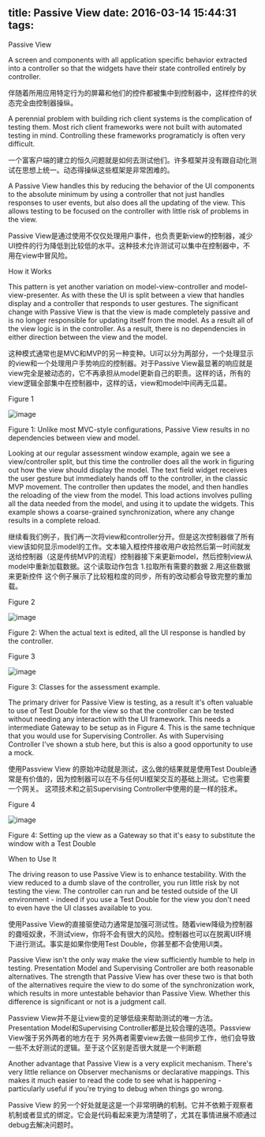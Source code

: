 title: Passive View
date: 2016-03-14 15:44:31
tags:
---
Passive View

A screen and components with all application specific behavior extracted into a controller so that the widgets have their state controlled entirely by controller.

伴随着所用应用特定行为的屏幕和他们的控件都被集中到控制器中，这样控件的状态完全由控制器操纵。

A perennial problem with building rich client systems is the complication of testing them. Most rich client frameworks were not built with automated testing in mind. Controlling these frameworks programaticly is often very difficult.

一个富客户端的建立的恒久问题就是如何去测试他们。许多框架并没有跟自动化测试在思想上统一。动态得操纵这些框架是非常困难的。

A Passive View handles this by reducing the behavior of the UI components to the absolute minimum by using a controller that not just handles responses to user events, but also does all the updating of the view. This allows testing to be focused on the controller with little risk of problems in the view.

Passive View是通过使用不仅仅处理用户事件，也负责更新view的控制器，减少UI控件的行为降低到比较低的水平。这种技术允许测试可以集中在控制器中，不用在view中冒风险。

How it Works

This pattern is yet another variation on model-view-controller and model-view-presenter. As with these the UI is split between a view that handles display and a controller that responds to user gestures. The significant change with Passive View is that the view is made completely passive and is no longer responsible for updating itself from the model. As a result all of the view logic is in the controller. As a result, there is no dependencies in either direction between the view and the model.

这种模式通常也是MVC和MVP的另一种变种。UI可以分为两部分，一个处理显示的view和一个处理用户手势响应的控制器。对于Passive View最显著的响应就是view完全是被动态的，它不再承担从model更新自己的职责。这样的话，所有的view逻辑全部集中在控制器中，这样的话，view和model中间再无瓜葛。

Figure 1

![image](http://www.martinfowler.com/eaaDev/passiveScreen/deps.gif)

Figure 1: Unlike most MVC-style configurations, Passive View results in no dependencies between view and model.

Looking at our regular assessment window example, again we see a view/controller split, but this time the controller does all the work in figuring out how the view should display the model. The text field widget receives the user gesture but immediately hands off to the controller, in the classic MVP movement. The controller then updates the model, and then handles the reloading of the view from the model. This load actions involves pulling all the data needed from the model, and using it to update the widgets. This example shows a coarse-grained synchronization, where any change results in a complete reload.

继续看我们例子，我们再一次将view和controller分开。但是这次控制器做了所有view该如何显示model的工作。文本输入框控件接收用户收拾然后第一时间就发送给控制器（这是传统MVP的流程）控制器接下来更新model，然后控制view从model中重新加载数据。这个读取动作包含
1.拉取所有需要的数据
2.用这些数据来更新控件
这个例子展示了比较粗粒度的同步，所有的改动都会导致完整的重加载。

Figure 2

![image](http://www.martinfowler.com/eaaDev/passiveScreen/assess-seq.gif)

Figure 2: When the actual text is edited, all the UI response is handled by the controller.

Figure 3

![image](http://www.martinfowler.com/eaaDev/passiveScreen/assess-cd.gif)


Figure 3: Classes for the assessment example.

The primary driver for Passive View is testing, as a result it's often valuable to use of Test Double for the view so that the controller can be tested without needing any interaction with the UI framework. This needs a intermediate Gateway to be setup as in Figure 4. This is the same technique that you would use for Supervising Controller. As with Supervising Controller I've shown a stub here, but this is also a good opportunity to use a mock.

使用Passview View 的原始冲动就是测试，这么做的结果就是使用Test Double通常是有价值的，因为控制器可以在不与任何UI框架交互的基础上测试。它也需要一个网关。
这项技术和之前Supervising Controller中使用的是一样的技术。

Figure 4

![image](http://www.martinfowler.com/eaaDev/passiveScreen/asssesIntermed-cd.gif)


Figure 4: Setting up the view as a Gateway so that it's easy to substitute the window with a Test Double

When to Use It

The driving reason to use Passive View is to enhance testability. With the view reduced to a dumb slave of the controller, you run little risk by not testing the view. The controller can run and be tested outside of the UI environment - indeed if you use a Test Double for the view you don't need to even have the UI classes available to you.

使用Passive View的直接驱使动力通常是加强可测试性。随着view降级为控制器的聋哑奴隶，不测试view，你将不会有很大的风险。控制器也可以在脱离UI环境下进行测试。事实是如果你使用Test Double，你甚至都不会使用UI类。

Passive View isn't the only way make the view sufficiently humble to help in testing. Presentation Model and Supervising Controller are both reasonable alternatives. The strength that Passive View has over these two is that both of the alternatives require the view to do some of the synchronization work, which results in more untestable behavior than Passive View. Whether this difference is significant or not is a judgment call.

Passview View并不是让view变的足够低级来帮助测试的唯一方法。Presentation Model和Supervising Controller都是比较合理的选项。Passview View强于另外两者的地方在于 另外两者需要view去做一些同步工作，他们会导致一些不太好测试的逻辑。至于这个区别是否很大就是一个判断题

Another advantage that Passive View is a very explicit mechanism. There's very little reliance on Observer mechanisms or declarative mappings. This makes it much easier to read the code to see what is happening - particularly useful if you're trying to debug when things go wrong.

Passive View 的另一个好处就是这是一个非常明确的机制。它并不依赖于观察者机制或者显式的绑定。它会是代码看起来更为清楚明了，尤其在事情进展不顺通过debug去解决问题时。
